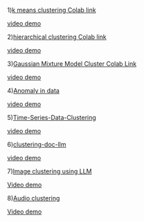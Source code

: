 1)[k means clustering Colab link](https://colab.research.google.com/drive/1TbaY2mL-vqWvHloaE6_aIO07NnKw5Qet?usp=sharing)


[video demo](https://drive.google.com/file/d/1OPvdPVUkTmzdAl52kFBR_y_tAy2jpQWH/view?usp=sharing)

2)[hierarchical clustering Colab link](https://colab.research.google.com/drive/1jBopEV8ZNv_h9tnBQs2KyQdeUOR0CJwX?usp=sharing)


[video demo](https://drive.google.com/file/d/1ujqIo8XaIfTXF5D_2seFKTt-whympwQk/view?usp=sharing)

3)[Gaussian Mixture Model Cluster Colab Link](https://colab.research.google.com/drive/1CCtNGeRvt6Vhgr5xTuGOlYBBJqnpp1Cq?usp=sharing)

[video demo](https://drive.google.com/file/d/1kl1xddu6w-s54JkB6E96Ot6Mrw5xh0Ff/view?usp=sharing)

4)[Anomaly in data](https://colab.research.google.com/drive/1IxRL216Xld0pG4PNi60V2A7SgRjN9-b9?usp=sharing)

[video demo](https://drive.google.com/file/d/1EyzAZjuxMCw96xJJBaf502JrMHWnob5Y/view?usp=sharing)


5)[Time-Series-Data-Clustering](https://colab.research.google.com/drive/1f8gJ-yDAd6-cfMil0mFkbYSc0UiXxGsJ?usp=sharing)

[video demo](https://drive.google.com/file/d/1dXYCvpDZxmKk9RcmQYk457iAolB6G0zD/view?usp=sharing)


6)[clustering-doc-llm](https://colab.research.google.com/drive/1VK0-k7SALh9LWXImfAsy9nP8JNnV0UtR?usp=sharing)

[video demo](https://drive.google.com/file/d/1JQMZWzL8p-24aqDfZl6dbuaYW7s-7pIn/view?usp=sharing)

7)[Image clustering using LLM](https://colab.research.google.com/drive/1mWETagEgA9oWALmdeHUsMvHUNc0O8KOF?usp=sharing)

[Video demo](https://drive.google.com/file/d/13cRA0kFTn3FiPKmSvlwHGLjOx6k7ZGT0/view?usp=sharing)

8)[Audio clustering](https://colab.research.google.com/drive/1juIDjIl2p6yUPE3xhMULjdbm191HzC4-?usp=sharing)

[Video demo](https://drive.google.com/file/d/1ONoQbXNGJ7C5BOGMTjP0DsNSrbRHm2xe/view?usp=sharing)
